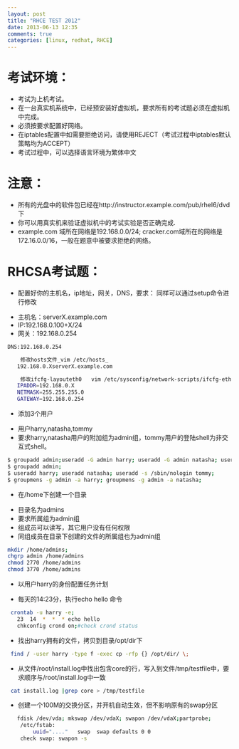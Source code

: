 ```yaml
---
layout: post
title: "RHCE TEST 2012"
date: 2013-06-13 12:35
comments: true
categories: [linux, redhat, RHCE]
---
```

 考试环境：
====
- 考试为上机考试。
- 在一台真实机系统中，已经预安装好虚拟机，要求所有的考试题必须在虚拟机中完成。
- 必须按要求配置好网络。
- 在iptables配置中如需要拒绝访问，请使用REJECT（考试过程中iptables默认策略均为ACCEPT）
- 考试过程中，可以选择语言环境为繁体中文

注意：
=====
- 所有的光盘中的软件包已经在http://instructor.example.com/pub/rhel6/dvd 下
- 你可以用真实机来验证虚拟机中的考试实验是否正确完成.
- example.com 域所在网络是192.168.0.0/24; cracker.com域所在的网络是172.16.0.0/16，一般在题意中被要求拒绝的网络。


RHCSA考试题：
====
* 配置好你的主机名，ip地址，网关，DNS，要求： 同样可以通过setup命令进行修改
- 主机名：serverX.example.com
- IP:192.168.0.100+X/24
- 网关：192.168.0.254
``` bash 修改/etc/hosts;/etc/sysconfig/network;/etc/sysconfig/network-script/ifcfg-eth0
DNS:192.168.0.254

    修改hosts文件_vim /etc/hosts_
   192.168.0.XserverX.example.com

    修改ifcfg-layouteth0   vim /etc/sysconfig/network-scripts/ifcfg-eth0
   IPADDR=192.168.0.X
   NETMASK=255.255.255.0
   GATEWAY=192.168.0.254
```
* 添加3个用户
- 用户harry,natasha,tommy
- 要求harry,natasha用户的附加组为admin组，tommy用户的登陆shell为非交互式shell。
``` bash
$ groupadd admin;useradd -G admin harry; useradd -G admin natasha; useradd -s /sbin/nologin tommy
$ groupadd admin;
$ useradd harry; useradd natasha; useradd -s /sbin/nologin tommy;
$ groupmens -g admin -a harry; groupmens -g admin -a natasha;
```
* 在/home下创建一个目录
- 目录名为admins
- 要求所属组为admin组
- 组成员可以读写，其它用户没有任何权限
- 同组成员在目录下创建的文件的所属组也为admin组

``` bash
mkdir /home/admins;
chgrp admin /home/admins
chmod 2770 /home/admins
chmod 3770 /home/admins
```
* 以用户harry的身份配置任务计划
- 每天的14:23分，执行echo hello 命令
``` bash
 crontab -u harry -e;
   23  14  *  *  * echo hello
   chkconfig crond on;#check crond status
```
* 找出harry拥有的文件，拷贝到目录/opt/dir下
``` bash
 find / -user harry -type f -exec cp -rfp {} /opt/dir/ \;
```
* 从文件/root/install.log中找出包含core的行，写入到文件/tmp/testfile中，要求顺序与/root/install.log中一致
``` bash
 cat install.log |grep core > /tmp/testfile
```
* 创建一个100M的交换分区，并开机自动生效，但不影响原有的swap分区
``` bash
   fdisk /dev/vda; mkswap /dev/vdaX; swapon /dev/vdaX;partprobe;
    /etc/fstab:
        uuid="...."   swap  swap defaults 0 0
    check swap: swapon -s
```

